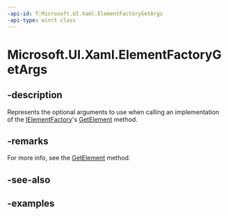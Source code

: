 ```yaml
---
-api-id: T:Microsoft.UI.Xaml.ElementFactoryGetArgs
-api-type: winrt class
---
```


<!-- Class syntax.
public class ElementFactoryGetArgs 
-->

# Microsoft.UI.Xaml.ElementFactoryGetArgs

## -description

Represents the optional arguments to use when calling an implementation of the [IElementFactory](ielementfactory.md)'s [GetElement](ielementfactory_getelement_445960756.md) method.

## -remarks

For more info, see the [GetElement](ielementfactory_getelement_445960756.md) method.

## -see-also

## -examples

